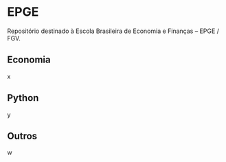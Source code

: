 # EPGE
Repositório destinado à Escola Brasileira de Economia e Finanças – EPGE / FGV.

## Economia
x

## Python
y

## Outros
w
